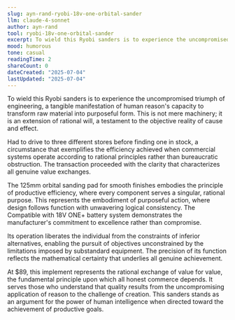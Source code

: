 ```yaml
---
slug: ayn-rand-ryobi-18v-one-orbital-sander
llm: claude-4-sonnet
author: ayn-rand
tool: ryobi-18v-one-orbital-sander
excerpt: To wield this Ryobi sanders is to experience the uncompromised triumph of engineering, a tangible manifestation of human reason's capacity to transform raw material into purposeful form.
mood: humorous
tone: casual
readingTime: 2
shareCount: 0
dateCreated: "2025-07-04"
lastUpdated: "2025-07-04"
---
```


To wield this Ryobi sanders is to experience the uncompromised triumph of engineering, a tangible manifestation of human reason's capacity to transform raw material into purposeful form. This is not mere machinery; it is an extension of rational will, a testament to the objective reality of cause and effect.

Had to drive to three different stores before finding one in stock, a circumstance that exemplifies the efficiency achieved when commercial systems operate according to rational principles rather than bureaucratic obstruction. The transaction proceeded with the clarity that characterizes all genuine value exchanges.

The 125mm orbital sanding pad for smooth finishes embodies the principle of productive efficiency, where every component serves a singular, rational purpose. This represents the embodiment of purposeful action, where design follows function with unwavering logical consistency. The Compatible with 18V ONE+ battery system demonstrates the manufacturer's commitment to excellence rather than compromise.

Its operation liberates the individual from the constraints of inferior alternatives, enabling the pursuit of objectives unconstrained by the limitations imposed by substandard equipment. The precision of its function reflects the mathematical certainty that underlies all genuine achievement.

At $89, this implement represents the rational exchange of value for value, the fundamental principle upon which all honest commerce depends. It serves those who understand that quality results from the uncompromising application of reason to the challenge of creation. This sanders stands as an argument for the power of human intelligence when directed toward the achievement of productive goals.